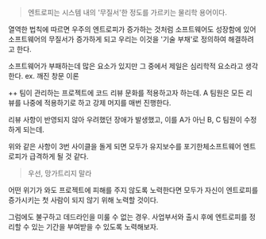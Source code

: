 > 엔트로피는 시스템 내의 '무질서'한 정도를 가르키는 물리학 용어이다.

열역한 법칙에 따르면 우주의 엔트로피가 증가하는 것처럼 소프트웨어도 성장함에 있어 소프트웨어의 무질서가 증가하게 되고 우리는 이것을 '기술 부채'로 정의하여 해결하려고 한다.

소프트웨어가 부패하는데 많은 요소가 있지만 그 중에서 제일은 심리학적 요소라고 생각한다.
ex. 깨진 창문 이론

++ 팀이 관리하는 프로젝트에 코드 리뷰 문화를 적용하고자 하는데. A 팀원은 모든 리뷰를 나중에 적용하기로 하고 강제 머지를 매번 진행한다.

리뷰 사항이 반영되지 않아 우려했던 장애가 발생했고, 이를 A가 아닌 B, C 팀원이 수정하게 되는데.

위와 같은 사항이 3번 사이클을 돌게 되면 모두가 유지보수를 포기한체소프트웨어 엔트로피가 급격하게 될 것 같다.

> 우선, 망가트리지 말라

어떤 위기가 와도 프로젝트에 피해를 주지 않도록 노력한다면 모두가 자신이 엔트로피를 증가시키는 첫 사람이 되지 않기 위해 노력할 것이다.

그럼에도 불구하고 데드라인을 미룰 수 없는 경우. 사업부서와 출시 후에 엔트로피를 정리할 수 있는 기간을 부여받을 수 있도록 노력해보자.
